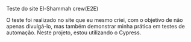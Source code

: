 Teste do site El-Shammah crew(E2E)

O teste foi realizado no site que eu mesmo criei, com o objetivo de não apenas divulgá-lo, mas também demonstrar minha prática em testes de automação. Neste projeto, estou utilizando o Cypress.
